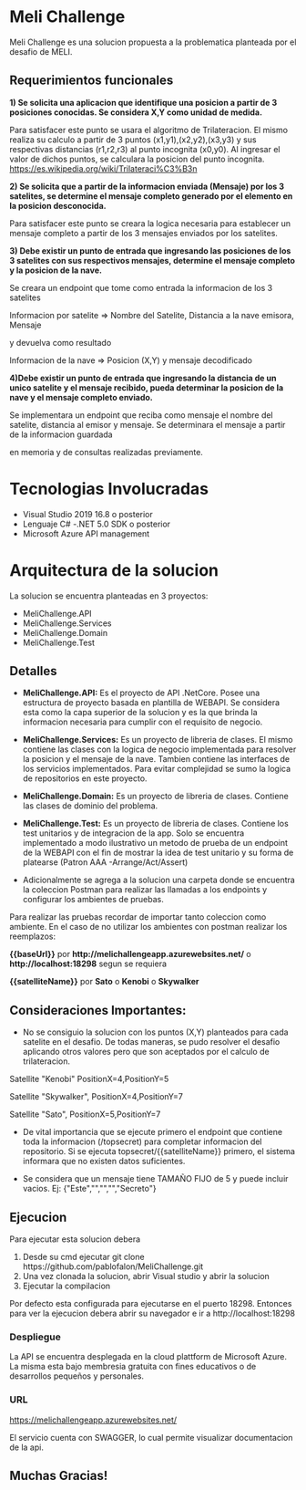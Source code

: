 # Meli Challenge
Meli Challenge es una solucion propuesta a la problematica planteada por el desafio de MELI.


## Requerimientos funcionales
<strong>1) Se solicita una aplicacion que identifique una posicion a partir de 3 posiciones conocidas. Se considera X,Y como unidad de medida.</strong>

<p>Para satisfacer este punto se usara el algoritmo de Trilateracion. El mismo realiza su calculo a partir de 3 puntos (x1,y1),(x2,y2),(x3,y3) y sus respectivas distancias (r1,r2,r3) al punto incognita (x0,y0). Al ingresar el valor de dichos puntos, se calculara la posicion del punto incognita.<a href="https://es.wikipedia.org/wiki/Trilateraci%C3%B3n"> https://es.wikipedia.org/wiki/Trilateraci%C3%B3n </a>

<strong>2) Se solicita que a partir de la informacion enviada (Mensaje) por los 3 satelites, se determine el mensaje completo generado por el elemento en la posicion desconocida.</strong>
<p>Para satisfacer este punto se creara la logica necesaria para establecer un mensaje completo a partir de los 3 mensajes enviados por los satelites.</p>

<strong>3) Debe existir un punto de entrada que ingresando las posiciones de los 3 satelites con sus respectivos mensajes, determine el mensaje completo y la posicion de la nave.</strong>
<p>Se creara un endpoint que tome como entrada la informacion de los 3 satelites</p>
<p>Informacion por satelite => Nombre del Satelite, Distancia a la nave emisora, Mensaje</p>
<p>y devuelva como resultado</p>
<p>Informacion de la nave => Posicion (X,Y) y mensaje decodificado</p>

<strong> 4)Debe existir un punto de entrada que ingresando la distancia de un unico satelite y el mensaje recibido, pueda determinar la posicion de la nave y el mensaje completo enviado.</strong>
<p>Se implementara un endpoint que reciba como mensaje el nombre del satelite, distancia al emisor y mensaje. Se determinara el mensaje a partir de la informacion guardada</p>
<p>en memoria y de consultas realizadas previamente.</p>


# Tecnologias Involucradas
- Visual Studio 2019 16.8 o posterior
- Lenguaje C# 
-.NET 5.0 SDK o posterior
- Microsoft Azure API management

# Arquitectura de la solucion
La solucion se encuentra planteadas en 3 proyectos:
<ul>
<li>MeliChallenge.API</li>
<li>MeliChallenge.Services</li>
<li>MeliChallenge.Domain</li>
<li>MeliChallenge.Test</li>
</ul>

## Detalles

- <strong>MeliChallenge.API:</strong> Es el proyecto de API .NetCore. Posee una estructura de proyecto basada en plantilla de WEBAPI. Se considera esta como la capa superior
de la solucion y es la que brinda la informacion necesaria para cumplir con el requisito de negocio.

- <strong>MeliChallenge.Services:</strong> Es un proyecto de libreria de clases. El mismo contiene las clases con la logica de negocio implementada para resolver la posicion y el mensaje
de la nave. Tambien contiene las interfaces de los servicios implementados. Para evitar complejidad se sumo la logica de repositorios en este proyecto.

- <strong> MeliChallenge.Domain:</strong> Es un proyecto de libreria de clases. Contiene las clases de dominio del problema.

- <strong> MeliChallenge.Test:</strong> Es un proyecto de libreria de clases. Contiene los test unitarios y de integracion de la app. Solo se encuentra implementado a modo
ilustrativo un metodo de prueba de un endpoint de la WEBAPI con el fin de mostrar la idea de test unitario y su forma de platearse (Patron AAA -Arrange/Act/Assert)

- Adicionalmente se agrega a la solucion una carpeta donde se encuentra la coleccion Postman para realizar las llamadas a los endpoints y configurar los ambientes de pruebas.
<p>Para realizar las pruebas recordar de importar tanto coleccion como ambiente. En el caso de no utilizar los ambientes con postman realizar los reemplazos:<p>

<p><strong>{{baseUrl}}</strong> por <strong>http://melichallengeapp.azurewebsites.net/</strong> o <strong>http://localhost:18298</strong> segun se requiera<p>
<p><strong>{{satelliteName}}</strong> por <strong>Sato</strong> o <strong>Kenobi</strong> o <strong>Skywalker</strong><p>


## Consideraciones Importantes:
- No se consiguio la solucion con los puntos (X,Y) planteados para cada satelite en el desafio.
De todas maneras, se pudo resolver el desafio aplicando otros valores pero que son aceptados por el calculo de trilateracion.

<p>Satellite "Kenobi" PositionX=4,PositionY=5 </p>
<p>Satellite "Skywalker", PositionX=4,PositionY=7</p>
<p>Satellite "Sato", PositionX=5,PositionY=7 </p>

 
- De vital importancia que se ejecute primero el endpoint que contiene toda la informacion (/topsecret) para completar informacion del repositorio.
Si se ejecuta topsecret/{{satelliteName}} primero, el sistema informara que no existen datos suficientes.

- Se considera que un mensaje tiene TAMAÑO FIJO de 5 y puede incluir vacios. Ej: {"Este","","","","Secreto"}


## Ejecucion
Para ejecutar esta solucion debera
<ol>
<li>Desde su cmd ejecutar git clone https://github.com/pablofalon/MeliChallenge.git</li>
<li>Una vez clonada la solucion, abrir Visual studio y abrir la solucion</li>
<li>Ejecutar la compilacion</li>
</ol>
Por defecto esta configurada para ejecutarse en el puerto 18298. Entonces para ver la ejecucion debera abrir su navegador e ir a <a>http://localhost:18298</a>

### Despliegue
La API se encuentra desplegada en la cloud plattform de Microsoft Azure. La misma esta bajo membresia gratuita con fines educativos o de desarrollos pequeños y personales.


### URL
https://melichallengeapp.azurewebsites.net/

El servicio cuenta con SWAGGER, lo cual permite visualizar documentacion de la api.

## Muchas Gracias!
